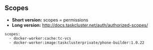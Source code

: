 ## Scopes

* **Short version:** scopes = permissions
* **Long version:** http://docs.taskcluster.net/auth/authorized-scopes/

```
scopes:
  - docker-worker:cache:tc-vcs
  - docker-worker:image:taskclusterprivate/phone-builder:1.0.22
```

